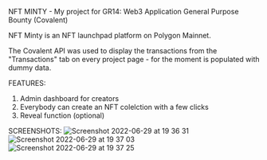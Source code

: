 NFT MINTY - My project for GR14: Web3 Application General Purpose Bounty (Covalent)

NFT Minty is an NFT launchpad platform on Polygon Mainnet.

The Covalent API was used to display the transactions from the "Transactions" tab on every project page - for the moment is populated with dummy data.

FEATURES:
1) Admin dashboard for creators
2) Everybody can create an NFT colelction with a few clicks
3) Reveal function (optional)

SCREENSHOTS:
![Screenshot 2022-06-29 at 19 36 31](https://user-images.githubusercontent.com/84129217/176489756-536b98f2-6466-42ea-b894-eba701354f31.png)
![Screenshot 2022-06-29 at 19 37 03](https://user-images.githubusercontent.com/84129217/176489827-6681623e-b7ff-4a1d-897f-edd5e9e78545.png)
![Screenshot 2022-06-29 at 19 37 25](https://user-images.githubusercontent.com/84129217/176489901-6eb62a51-7019-48a2-96a6-7d8e8959de3d.png)
